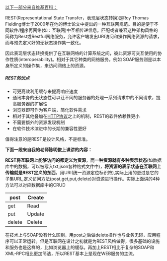 [以下一部分来自维基百科：](https://zh.wikipedia.org/wiki/%E8%A1%A8%E7%8E%B0%E5%B1%82%E7%8A%B6%E6%80%81%E8%BD%AC%E6%8D%A2)

REST(Representational State Transfer，表现层状态转换)是Roy Thomas Fielding博士于2000年在他的博士论文中提出的一种互联网规范。目的是便于不同软件/程序再网络(如：互联网)中互相传递信息。匹配或者兼容这种架构风格的简称为Rest或Restful网络服务，允许客户端发出URI访问和操作网络资源的请求，而与预先定义好的无状态操作集一致化。

因此表现层状态转换提供了在互联网络的计算系统之间，彼此资源可交互使用的协作性质(interoperability)。相对于其它种类的网络服务，例如 SOAP服务则是以本身所定义的操作集，来访问网络上的资源。

##### REST的优点

- 可更高效利用缓存来提高响应速度
- 通讯本身的无状态性可以让不同的服务器的处理一系列请求中的不同请求，提高服务器的扩展性
- 浏览器即可作为客户端，简化软件需求
- 相对于其他叠加在[HTTP协议](https://zh.wikipedia.org/wiki/%E8%B6%85%E6%96%87%E6%9C%AC%E4%BC%A0%E8%BE%93%E5%8D%8F%E8%AE%AE)之上的机制，REST的软件依赖性更小
- 不需要额外的资源发现机制
- 在软件技术演进中的长期的兼容性更好

值得注意的是REST是设计风格，不是标准。



**下面一段来自我的老师陈明俊上课讲的内容：**

**REST将互联网上能够访问的都定义为资源**，而**一种资源就有多种表示状态**(如数据库中的数据，可以被写入txt,json各种格式文件中)，**将资源的表示状态在互联网上传输就是REST定义的东西**。用URI(统一资源定位标识符),实际上用的更过是它的子集URL,定义访问方法(post,get,put,delete)对资源进行操作。实际上面讲的4种方法可以对应数据库中的CRUD

| post   | Create |
| ------ | ------ |
| get    | Read   |
| put    | Update |
| delete | Delete |



在技术上与SOAP没有什么区别，用post之后做delete操作也与业务无碍，应用程序可以正常运转。但是互联网在设计之初就是为REST风格做得，很多基础的设施和服务也是这样的，比如浏览器上的缓存。再加上REST相比于复杂的SOAP和XML-RPC相比更加简洁，所以REST基本上是现在WEB服务的主流。